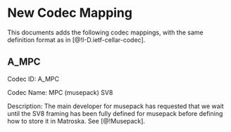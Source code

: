 # New Codec Mapping

This documents adds the following codec mappings, with the same definition format as in [@!I-D.ietf-cellar-codec].

## A_MPC

Codec ID: A_MPC

Codec Name: MPC (musepack) SV8

Description: The main developer for musepack has requested that we wait until the SV8 framing has been fully defined
for musepack before defining how to store it in Matroska. See [@!Musepack].

